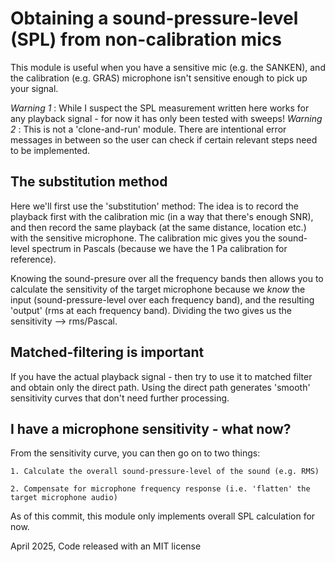 Obtaining a sound-pressure-level (SPL) from non-calibration mics
================================================================
This module is useful when you have a sensitive mic (e.g. the SANKEN), and the calibration (e.g. GRAS) microphone isn't sensitive enough to pick up your signal.

*Warning 1* : While I suspect the SPL measurement written here works for any playback signal - for now it has only been tested with sweeps!
*Warning 2* : This is not a 'clone-and-run' module. There are intentional error messages in between so the user can check if certain relevant steps need to be implemented.

## The substitution method
Here we'll first use the 'substitution' method:
The idea is to record the playback first with the calibration mic (in a way that there's enough SNR), and then record the same playback (at the same distance, location etc.) with the sensitive microphone. The calibration mic gives you the sound-level spectrum in Pascals (because we have the 1 Pa calibration for reference). 

Knowing the sound-presure over all the frequency bands then allows you to calculate the sensitivity of the target microphone because we *know* the input (sound-pressure-level over each frequency band), and the resulting 'output' (rms at each frequency band). Dividing the two gives us the sensitivity --> rms/Pascal. 

## Matched-filtering is important
If you have the actual playback signal - then try to use it to matched filter and obtain only the direct path. 
Using the direct path generates 'smooth' sensitivity curves that don't need further processing.

## I have a microphone sensitivity - what now?
From the sensitivity curve, you can then go on to two things:

	1. Calculate the overall sound-pressure-level of the sound (e.g. RMS)
 
	2. Compensate for microphone frequency response (i.e. 'flatten' the target microphone audio)

As of this commit, this module only implements overall SPL calculation for now. 





April 2025, Code released with an MIT license
